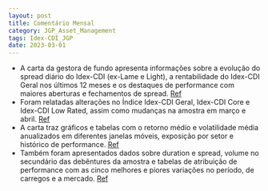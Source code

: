```yaml
---
layout: post
title: Comentário Mensal
category: JGP_Asset_Management
tags: Idex-CDI_JGP
date: 2023-03-01
---
```


- A carta da gestora de fundo apresenta informações sobre a evolução do spread diário do Idex-CDI (ex-Lame e Light), a rentabilidade do Idex-CDI Geral nos últimos 12 meses e os destaques de performance com maiores aberturas e fechamentos de spread.
<a href="#" onclick="search_on_pdf('Rentabilidade do Idex-CDI Geral (12 meses)Maiores aberturas de spread %DIMaiores aberturas de spre')">Ref</a>
- Foram relatadas alterações no Índice Idex-CDI Geral, Idex-CDI Core e Idex-CDI Low Rated, assim como mudanças na amostra em março e abril.
<a href="#" onclick="search_on_pdf('Ingressaram no Saíram do              Alterações no Índice - Idex-CDI GeralIdex-CDI GeralIdex-CD')">Ref</a>
- A carta traz gráficos e tabelas com o retorno médio e volatilidade média anualizados em diferentes janelas móveis, exposição por setor e histórico de performance.
<a href="#" onclick="search_on_pdf('DifMês%DIDI+CDITotalGráficos e TabelasIdex-CDI JGPIdex-CDI JGP — Relatório Mensal — Março 20')">Ref</a>
- Também foram apresentados dados sobre duration e spread, volume no secundário das debêntures da amostra e tabelas de atribuição de performance com as cinco melhores e piores variações no período, de carregos e a mercado.
<a href="#" onclick="search_on_pdf('Volume Total (R$ milhões)Volume (R$ milhões)Top 10 em Volume no Secundário de DebênturesVolume To')">Ref</a>
